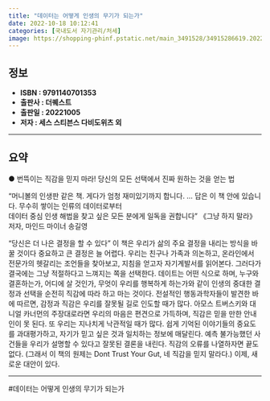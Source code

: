 ```yaml
---
title: "데이터는 어떻게 인생의 무기가 되는가"
date: 2022-10-18 10:12:41
categories: [국내도서 자기관리/처세]
image: https://shopping-phinf.pstatic.net/main_3491528/34915286619.20220927115458.jpg
---
```


## **정보**

- **ISBN : 9791140701353**
- **출판사 : 더퀘스트**
- **출판일 : 20221005**
- **저자 : 세스 스티븐스 다비도위츠 외**

------



## **요약**

● 번뜩이는 직감을 믿지 마라!
당신의 모든 선택에서 진짜 원하는 것을 얻는 법

“머니볼의 인생판 같은 책. 게다가 엄청 재미있기까지 합니다. 
… 답은 이 책 안에 있습니다. 무수히 쌓이는 인류의 데이터로부터  
데이터 중심 인생 해법을 찾고 싶은 
모든 분에게 일독을 권합니다”
《그냥 하지 말라》 저자, 마인드 마이너 송길영

“당신은 더 나은 결정을 할 수 있다”
이 책은 우리가 삶의 주요 결정을 내리는 방식을 바꿀 것이다
중요하고 큰 결정은 늘 어렵다. 우리는 친구나 가족과 의논하고, 온라인에서 전문가의 헷갈리는 조언들을 찾아보고, 지침을 얻고자 자기계발서를 읽어본다. 그러다가 결국에는 그냥 적절하다고 느껴지는 쪽을 선택한다. 데이트는 어떤 식으로 하며, 누구와 결혼하는가, 어디에 살 것인가, 무엇이 우리를 행복하게 하는가와 같이 인생의 중대한 결정과 선택을 순전히 직감에 따라 하고 마는 것이다. 
전설적인 행동과학자들이 발견한 바에 따르면, 감정과 직감은 우리를 잘못될 길로 인도할 때가 많다. 아모스 트버스키와 대니얼 카너먼의 주장대로라면 우리의 마음은 편견으로 가득하며, 직감은 믿을 만한 안내인이 못 된다. 또 우리는 지나치게 낙관적일 때가 많다. 쉽게 기억된 이야기들의 중요도를 과대평가하고, 자기가 믿고 싶은 것과 일치하는 정보에 매달린다. 예측 불가능했던 사건들을 우리가 설명할 수 있다고 잘못된 결론을 내린다. 직감의 오류를 나열하자면 끝도 없다. (그래서 이 책의 원제는 Dont Trust Your Gut, 네 직감을 믿지 말라다.)
이제, 새로운 대안이 있다.

------

#데이터는 어떻게 인생의 무기가 되는가


